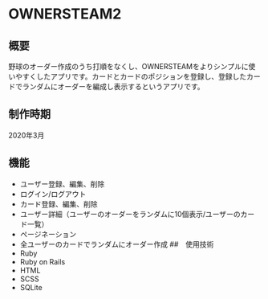 # OWNERSTEAM2
## 概要
野球のオーダー作成のうち打順をなくし、OWNERSTEAMをよりシンプルに使いやすくしたアプリです。カードとカードのポジションを登録し、登録したカードでランダムにオーダーを編成し表示するというアプリです。
## 制作時期
2020年3月
## 機能
* ユーザー登録、編集、削除
* ログイン/ログアウト
* カード登録、編集、削除
* ユーザー詳細（ユーザーのオーダーをランダムに10個表示/ユーザーのカード一覧）
* ページネーション
* 全ユーザーのカードでランダムにオーダー作成
##　使用技術
* Ruby
* Ruby on Rails
* HTML
* SCSS
* SQLite
